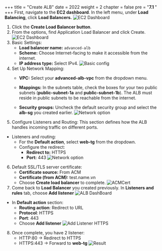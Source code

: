 +++
title = "Create ALB"
date = 2022
weight = 2
chapter = false
pre = "<b>7.1 </b>"
+++
First, navigate to the **EC2 dashboard**. In the left menu, under **Load Balancing**, click **Load Balancers.**
![EC2 Dashboard](/images/7-ALB/7.1-CreateALB/01-EC2Dashboard.png)
1. Click the **Create Load Balancer button**.
2. From the options, find Application Load Balancer and click Create.
![EC2 Dashboard](/images/7-ALB/7.1-CreateALB/02-ChooseALB.png)
3. Basic Settings:
   - **Load balancer name:** `advanced-alb`
   - **Scheme:** Choose Internet-facing to make it accessible from the internet.
   - **IP address type:** Select IPv4.
![Basic config](/images/7-ALB/7.1-CreateALB/03-BasicConfig.png)
4. Set Up Network Mapping:
   - **VPC:** Select your **advanced-alb-vpc** from the dropdown menu.

   - **Mappings:** In the subnets table, check the boxes for your two public subnets (**public-subnet-1a** and **public-subnet-1b**). The ALB must reside in public subnets to be reachable from the internet.

   - **Security groups:** Uncheck the default security group and select the **alb-sg** you created earlier.
![Network option](/images/7-ALB/7.1-CreateALB/04-Networking.png)
5. Configure Listeners and Routing:
This section defines how the ALB handles incoming traffic on different ports.
- Listeners and routing:
  - For the **Default action**, select **web-tg** from the dropdown.
  - Configure the redirect:
    - **Redirect to:** HTTPS
    - **Port:** 443
![Network option](/images/7-ALB/7.1-CreateALB/05-Listen+Routing.png)
6. Default SSL/TLS server certificate:
   - **Certificate source:** From ACM
   - **Certificate (from ACM):** test.name.vn
   - Choose **Create load balancer** to complete.
![ACMCert](/images/7-ALB/7.1-CreateALB/06-ACMCert.png)
7. Come back to **Load Balancer** you created previously. In **Listeners and rules** tab, choose **Add listener**
![ALB DashBoard](/images/7-ALB/7.1-CreateALB/07-ALBDashBoard.png)
- In **Default action** section:
   - **Routing action**: Redirect to URL
   - **Protocol**: HTTPS
   - **Port**: 443
   - Choose **Add listener** 
![Add Listener HTTPS](/images/7-ALB/7.1-CreateALB/08-AddListenerHTTPS.png)
8. Once complete, you have 2 listener:    
   - HTTP:80 → Redirect to HTTPS
   - HTTPS:443 → Forward to **web-tg**
![Result](/images/7-ALB/7.1-CreateALB/09-Result4.png)